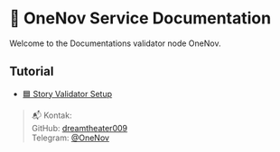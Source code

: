 # 🧱 OneNov Service Documentation

Welcome to the Documentations validator node OneNov.

## Tutorial

- [🟦 Story Validator Setup](/#/service/story.md)


> 📬 Kontak:  
> GitHub: [dreamtheater009](https://github.com/dreamtheater009)  
> Telegram: [@OneNov](https://t.me/onenov0209)
